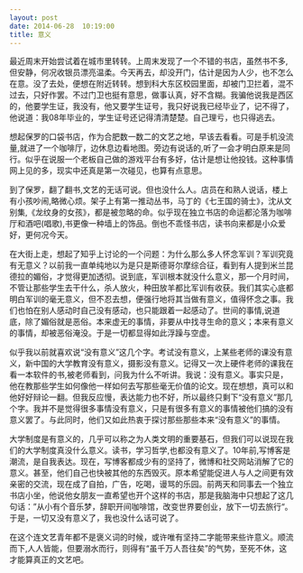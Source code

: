 ```yaml
---
layout: post
date: 2014-06-28  10:19:00
title: 意义
---
```



最近周末开始尝试着在城市里转转。上周末发现了一个不错的书店，虽然书不多,但安静，何况收银员漂亮温柔。今天再去，却没开门，估计是因为人少，也不怎么在意。没了去处，便想在附近转转。想到科大东区校园里面，却被门卫拦着，混不过去，只好作罢。不过门卫也挺有意思，做事认真，好不含糊。我骗他说我是西区的，他要学生证，我没有，他又要学生证号，我只好说我已经毕业了，记不得了，他说道：我08年毕业的，学生证号还记得清清楚楚。自己理亏，也只得逃去。


想起保罗的口袋书店，作为合肥数一数二的文艺之地，早该去看看。可是手机没流量,就进了一个咖啡厅，边休息边看地图。旁边有说话的,听了一会才明白原来是同行。似乎在说服一个老板自己做的游戏平台有多好，估计是想让他投钱。这种事情网上见的多，现实中还真是第一次碰见，也算有点意思。

到了保罗，翻了翻书,文艺的无话可说。但也没什么人。店员在和熟人说话，楼上有小孩吵闹,略微心烦。架子上有第一推动丛书，马丁的《七王国的骑士》，沈从文别集,《龙纹身的女孩》，都是被忽略的命。似乎现在独立书店的命运都沦落为咖啡厅和酒吧(唱歌),书更像一种墙上的饰品。倒也不乖怪书店，读书向来都是小众爱好，更何况今天。

在大街上走，想起了知乎上讨论的一个问题：为什么那么多人怀念军训？军训究竟有无意义？以前我一直单纯地以为是只是斯德哥尔摩综合征，看到有人提到米兰昆德拉的媚俗，才觉得更加透彻。说到底，军训根本就没什么意义，那一个月时间，不管让那些学生去干什么，杀人放火，种田放羊都比军训有收获。我们其实心底都明白军训的毫无意义，但不忍去想，便强行地将其当做有意义，值得怀念之事。我们也怕在别人感动时自己没有感动，也只能跟着一起感动了。世间的事情,说道底，除了媚俗就是恶俗。本来虚无的事情，非要从中找寻生命的意义；本来有意义的事情，却被恶俗淹没。于是一切都显得如此浮躁与空虚。

似乎我以前就喜欢说“没有意义”这几个字。考试没有意义，上某些老师的课没有意义，新中国的大学教育没有意义，摄影没有意义。记得又一次上硬件老师的课我在看一本软件的书,被老师看到，问我为什么不听讲。我说：没有意义。事实只是，他在教那些学生如何像他一样如何去写那些毫无价值的论文。现在想想，真可以和他好好辩论一翻。但我反应慢，表达能力也不好，所以最终只剩下“没有意义”那几个字。我并不是觉得很多事情没有意义，只是有很多有意义的事情被他们搞的没有意义罢了。与此同时，他们又如此热衷于探讨那些那些本来“没有意义”的事情。

大学制度是有意义的，几乎可以称之为人类文明的重要基石，但我们可以说现在我们的大学制度真没什么意义。读书，学习哲学,也都没有意义了。10年前,写博客是潮流，是自我表达。现在，写博客都成少有的坚持了，微博和社交网站消解了它的意义。甚至，他们自己也快被其他的东西毁灭。原本希望能促进人与人之间更有效亲密的交流，现在成了自拍，广告，吃喝，谩骂的乐园。前两天和同事去一个独立书店小坐，他说他女朋友一直希望也开个这样的书店，那是我脑海中只想起了这几句话：”从小有个音乐梦，辞职开间咖啡馆，改变世界要创业，放下一切去旅行“。于是，一切又没有意义了，我也没什么话可说了。

在这个连文艺青年都不是褒义词的时候，或许唯有坚持二字能带来些许意义。顺流而下,人人皆能，但要溺水而行，则得有“虽千万人吾往矣”的气势，至死不休，这才能算真正的文艺吧。


